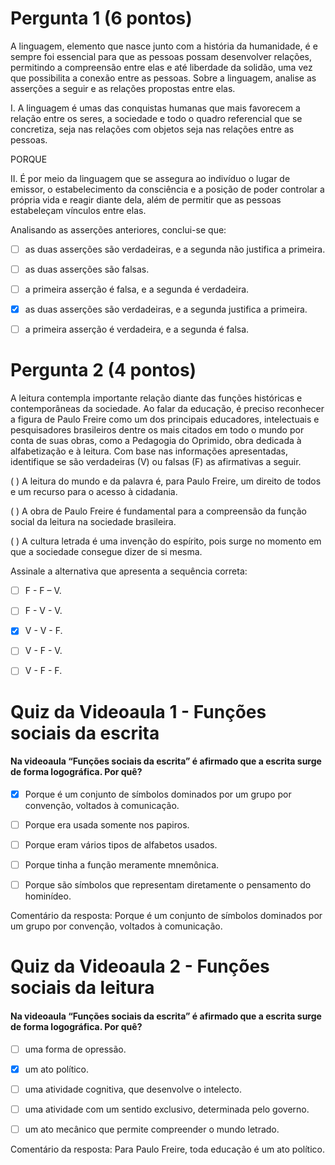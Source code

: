 # Pergunta 1  (6 pontos)

A linguagem, elemento que nasce junto com a história da humanidade, é e sempre foi essencial para que as pessoas possam desenvolver relações, permitindo a compreensão entre elas e até liberdade da solidão, uma vez que possibilita a conexão entre as pessoas. 
Sobre a linguagem, analise as asserções a seguir e as relações propostas entre elas.

I. A linguagem é umas das conquistas humanas que mais favorecem a relação entre os seres, a sociedade e todo o quadro referencial que se concretiza, seja nas relações com objetos seja nas relações entre as pessoas.

PORQUE

II. É por meio da linguagem que se assegura ao indivíduo o lugar de emissor, o estabelecimento da consciência e a posição de poder controlar a própria vida e reagir diante dela, além de permitir que as pessoas estabeleçam vínculos entre elas.


Analisando as asserções anteriores, conclui-se que:

- [ ] as duas asserções são verdadeiras, e a segunda não justifica a primeira.

- [ ] as duas asserções são falsas.

- [ ] a primeira asserção é falsa, e a segunda é verdadeira.

- [x] as duas asserções são verdadeiras, e a segunda justifica a primeira.

- [ ] a primeira asserção é verdadeira, e a segunda é falsa.


# Pergunta 2 (4 pontos)

A leitura contempla importante relação diante das funções históricas e contemporâneas da sociedade. Ao falar da educação, é preciso reconhecer a figura de Paulo Freire como um dos principais educadores, intelectuais e pesquisadores brasileiros dentre os mais citados em todo o mundo por conta de suas obras, como a Pedagogia do Oprimido, obra dedicada à alfabetização e à leitura.
Com base nas informações apresentadas, identifique se são verdadeiras (V) ou falsas (F) as afirmativas a seguir.
 
(   ) A leitura do mundo e da palavra é, para Paulo Freire, um direito de todos e um recurso para o acesso à cidadania.

(   ) A obra de Paulo Freire é fundamental para a compreensão da função social da leitura na sociedade brasileira.

(   ) A cultura letrada é uma invenção do espírito, pois surge no momento em que a sociedade consegue dizer de si mesma.
 
Assinale a alternativa que apresenta a sequência correta:

- [ ] F - F – V.
- [ ] F - V - V.
- [X] V - V - F.
- [ ] V - F - V.
- [ ] V - F - F.












# Quiz da Videoaula 1 - Funções sociais da escrita

#### Na videoaula “Funções sociais da escrita” é afirmado que a escrita surge de forma logográfica. Por quê?

- [x] Porque é um conjunto de símbolos dominados por um grupo por convenção, voltados à comunicação.

- [ ] Porque era usada somente nos papiros. 

- [ ] Porque eram vários tipos de alfabetos usados.

- [ ] Porque tinha a função meramente mnemônica.

- [ ] Porque são símbolos que representam diretamente o pensamento do hominídeo.  

Comentário da resposta:	Porque é um conjunto de símbolos dominados por um grupo por convenção, voltados à comunicação.

# Quiz da Videoaula 2 - Funções sociais da leitura
 
#### Na videoaula “Funções sociais da escrita” é afirmado que a escrita surge de forma logográfica. Por quê?

- [ ] uma forma de opressão.

- [x] um ato político.

- [ ] uma atividade cognitiva, que desenvolve o intelecto.  

- [ ] uma atividade com um sentido exclusivo, determinada pelo governo.

- [ ] um ato mecânico que permite compreender o mundo letrado. 

Comentário da resposta:	Para Paulo Freire, toda educação é um ato político. 